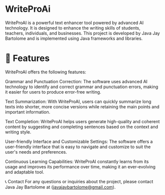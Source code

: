 # WriteProAi
WriteProAI is a powerful text enhancer tool powered by advanced AI technology. It is designed to enhance the writing skills of students, teachers, individuals, and businesses. This project is developed by Java Jay Bartolome and is implemented using Java frameworks and libraries.

# 🚀 Features
WriteProAI offers the following features:

Grammar and Punctuation Correction: The software uses advanced AI technology to identify and correct grammar and punctuation errors, making it easier for users to produce error-free writing.

Text Summarization: With WriteProAI, users can quickly summarize long texts into shorter, more concise versions while retaining the main points and important information.

Text Completion: WriteProAI helps users generate high-quality and coherent content by suggesting and completing sentences based on the context and writing style.

User-friendly Interface and Customizable Settings: The software offers a user-friendly interface that is easy to navigate and customize to suit the user's needs and preferences.

Continuous Learning Capabilities: WriteProAI constantly learns from its usage and improves its performance over time, making it an ever-evolving and adaptable tool.

📞 Contact
For any questions or inquiries about the project, please contact Java Jay Bartolome at (javajaybartolome@gmail.com).

